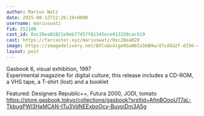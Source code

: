 ```yaml
---
author: Marius Watz
date: 2025-08-12T12:26:19+0000
username: mariuswatz
fid: 252180
cast_id: 0xc28ea02821e9eb77d5ff61345ece413150cac519
cast: https://farcaster.xyz/mariuswatz/0xc28ea028
image: https://imagedelivery.net/BXluQx4ige9GuW0Ia56BHw/47cdda2f-d356-4a12-7df2-5ff08fb00c00/original
layout: post
---
```

Gasbook 6, visual exhibition, 1997   
Experimental magazine for digital culture, this release includes a CD-ROM, a VHS tape, a T-shirt (lost) and a booklet  
  
Featured: Designers Republic++, Futura 2000, JODI, tomato  
https://store.gasbook.tokyo/collections/gasbook?srsltid=AfmBOooUT7aL-TkbugPWl3HaMCAN-ITu3VdNEExboOcy-BuyoiDm3A5g  

<img src='https://imagedelivery.net/BXluQx4ige9GuW0Ia56BHw/47cdda2f-d356-4a12-7df2-5ff08fb00c00/original' alt='' referrerpolicy='no-referrer'/>
<img src='https://imagedelivery.net/BXluQx4ige9GuW0Ia56BHw/045a14b9-b0a6-42fe-15d9-6ed4fa9ced00/original' alt='' referrerpolicy='no-referrer'/>